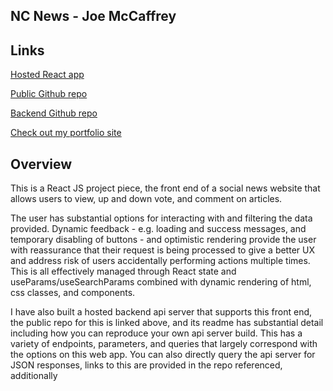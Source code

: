 ## NC News - Joe McCaffrey

## Links

[Hosted React app](https://www.joemccaffrey.dev/nc-news/)

[Public Github repo](https://github.com/caffreydev/nc-news)

[Backend Github repo](https://github.com/caffreydev/nc_news_beProj)

[Check out my portfolio site](https://www.joemccaffrey.dev/projects)


## Overview
This is a React JS project piece, the front end of a social news website that allows users to view, up and down vote, and comment on articles.  

The user has substantial options for interacting with and filtering the data provided.  Dynamic feedback - e.g. loading and success messages, and temporary disabling of buttons - and optimistic rendering provide the user with reassurance that their request is being processed to give a better UX and address risk of users accidentally performing actions multiple times.  This is all effectively managed through React state and useParams/useSearchParams combined with dynamic rendering of html, css classes, and components.  

I have also built a hosted backend api server that supports this front end, the public repo for this is linked above, and its readme has substantial detail including how you can reproduce your own api server build.  This has a variety of endpoints, parameters, and queries that largely correspond with the options on this web app.  You can also directly query the api server for JSON responses, links to this are provided in the repo referenced, additionally 